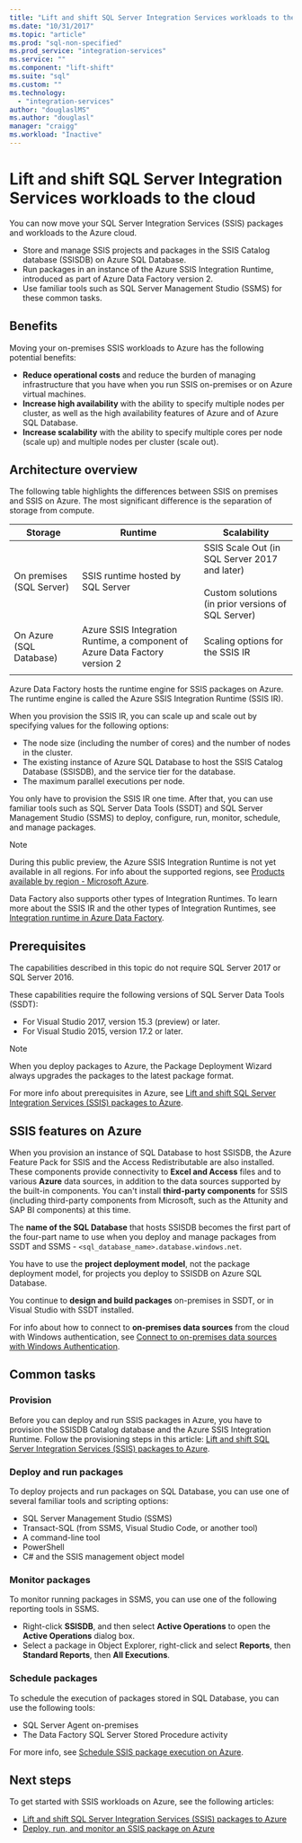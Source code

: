 ```yaml
---
title: "Lift and shift SQL Server Integration Services workloads to the cloud | Microsoft Docs"
ms.date: "10/31/2017"
ms.topic: "article"
ms.prod: "sql-non-specified"
ms.prod_service: "integration-services"
ms.service: ""
ms.component: "lift-shift"
ms.suite: "sql"
ms.custom: ""
ms.technology: 
  - "integration-services"
author: "douglaslMS"
ms.author: "douglasl"
manager: "craigg"
ms.workload: "Inactive"
---
```

# Lift and shift SQL Server Integration Services workloads to the cloud
You can now move your SQL Server Integration Services (SSIS) packages and workloads to the Azure cloud.
-   Store and manage SSIS projects and packages in the SSIS Catalog database (SSISDB) on Azure SQL Database.
-   Run packages in an instance of the Azure SSIS Integration Runtime, introduced as part of Azure Data Factory version 2.
-   Use familiar tools such as SQL Server Management Studio (SSMS) for these common tasks.

## Benefits
Moving your on-premises SSIS workloads to Azure has the following potential benefits:
-   **Reduce operational costs** and reduce the burden of managing infrastructure that you have when you run SSIS on-premises or on Azure virtual machines.
-   **Increase high availability** with the ability to specify multiple nodes per cluster, as well as the high availability features of Azure and of Azure SQL Database.
-   **Increase scalability** with the ability to specify multiple cores per node (scale up) and multiple nodes per cluster (scale out).

## Architecture overview
The following table highlights the differences between SSIS on premises and SSIS on Azure. The most significant difference is the separation of storage from compute.

| Storage | Runtime | Scalability |
|---|---|---|
| On premises (SQL Server) | SSIS runtime hosted by SQL Server | SSIS Scale Out (in SQL Server 2017 and later)<br/><br/>Custom solutions (in prior versions of SQL Server) |
| On Azure (SQL Database) | Azure SSIS Integration Runtime, a component of Azure Data Factory version 2 | Scaling options for the SSIS IR |
| | | |

Azure Data Factory hosts the runtime engine for SSIS packages on Azure. The runtime engine is called the Azure SSIS Integration Runtime (SSIS IR).

When you provision the SSIS IR, you can scale up and scale out by specifying values for the following options:
-   The node size (including the number of cores) and the number of nodes in the cluster.
-   The existing instance of Azure SQL Database to host the SSIS Catalog Database (SSISDB), and the service tier for the database.
-   The maximum parallel executions per node.

You only have to provision the SSIS IR one time. After that, you can use familiar tools such as SQL Server Data Tools (SSDT) and SQL Server Management Studio (SSMS) to deploy, configure, run, monitor, schedule, and manage packages.

> [!NOTE]
> During this public preview, the Azure SSIS Integration Runtime is not yet available in all regions. For info about the supported regions, see [Products available by region - Microsoft Azure](https://azure.microsoft.com/regions/services/).

Data Factory also supports other types of Integration Runtimes. To learn more about the SSIS IR and the other types of Integration Runtimes, see [Integration runtime in Azure Data Factory](https://docs.microsoft.com/azure/data-factory/concepts-integration-runtime).

## Prerequisites
The capabilities described in this topic do not require SQL Server 2017 or SQL Server 2016.

These capabilities require the following versions of SQL Server Data Tools (SSDT):
-   For Visual Studio 2017, version 15.3 (preview) or later.
-   For Visual Studio 2015,  version 17.2 or later.

> [!NOTE]
> When you deploy packages to Azure, the Package Deployment Wizard always upgrades the packages to the latest package format.

For more info about prerequisites in Azure, see [Lift and shift SQL Server Integration Services (SSIS) packages to Azure](https://docs.microsoft.com/azure/data-factory/tutorial-deploy-ssis-packages-azure).

## SSIS features on Azure

When you provision an instance of SQL Database to host SSISDB, the Azure Feature Pack for SSIS and the Access Redistributable are also installed. These components provide connectivity to **Excel and Access** files and to various **Azure** data sources, in addition to the data sources supported by the built-in components. You can't install **third-party components** for SSIS (including third-party components from Microsoft, such as the Attunity and SAP BI components) at this time.

The **name of the SQL Database** that hosts SSISDB becomes the first part of the four-part name to use when you deploy and manage packages from SSDT and SSMS - `<sql_database_name>.database.windows.net`.

You have to use the **project deployment model**, not the package deployment model, for projects you deploy to SSISDB on Azure SQL Database.

You continue to **design and build packages** on-premises in SSDT, or in Visual Studio with SSDT installed.

For info about how to connect to **on-premises data sources** from the cloud with Windows authentication, see [Connect to on-premises data sources with Windows Authentication](ssis-azure-connect-with-windows-auth.md).

## Common tasks

### Provision
Before you can deploy and run SSIS packages in Azure, you have to provision the SSISDB Catalog database and the Azure SSIS Integration Runtime. Follow the provisioning steps in this article: [Lift and shift SQL Server Integration Services (SSIS) packages to Azure](https://docs.microsoft.com/azure/data-factory/tutorial-deploy-ssis-packages-azure).

### Deploy and run packages
To deploy projects and run packages on SQL Database, you can use one of several familiar tools and scripting options:
-   SQL Server Management Studio (SSMS)
-   Transact-SQL (from SSMS, Visual Studio Code, or another tool)
-   A command-line tool
-   PowerShell
-   C# and the SSIS management object model

### Monitor packages
To monitor running packages in SSMS, you can use one of the following reporting tools in SSMS.
-   Right-click **SSISDB**, and then select **Active Operations** to open the **Active Operations** dialog box.
-   Select a package in Object Explorer, right-click and select **Reports**, then **Standard Reports**, then **All Executions**.

### Schedule packages
To schedule the execution of packages stored in SQL Database, you can use the following tools:
-   SQL Server Agent on-premises
-   The Data Factory SQL Server Stored Procedure activity

For more info, see [Schedule SSIS package execution on Azure](ssis-azure-schedule-packages.md).

## Next steps
To get started with SSIS workloads on Azure, see the following articles:
-   [Lift and shift SQL Server Integration Services (SSIS) packages to Azure](https://docs.microsoft.com/azure/data-factory/tutorial-deploy-ssis-packages-azure)
-   [Deploy, run, and monitor an SSIS package on Azure](ssis-azure-deploy-run-monitor-tutorial.md)
